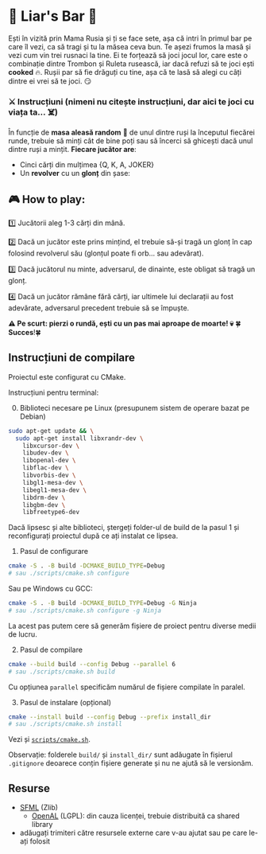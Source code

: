 # 🍻 Liar's Bar 🔫

Ești în vizită prin Mama Rusia și ți se face sete, așa că intri în primul bar pe care îl vezi, ca să tragi și tu la măsea ceva bun.
Te așezi frumos la masă și vezi cum vin trei rusnaci la tine. Ei te forțează să joci jocul lor, care este o combinație dintre Trombon și Ruleta rusească, iar dacă refuzi să te joci ești **cooked** 🔥.
Rușii par să fie drăguți cu tine, așa că te lasă să alegi cu câți dintre ei vrei să te joci. 😏

### ⚔️ Instrucțiuni (**nimeni nu citește instrucțiuni, dar aici te joci cu viața ta... ☠️**)
În funcție de **masa aleasă random** 🎲 de unul dintre ruși la începutul fiecărei runde, trebuie să minți cât de bine poți sau să încerci să ghicești dacă unul dintre ruși a mințit.
**Fiecare jucător are**:
- Cinci cărți din mulțimea {Q, K, A, JOKER}
- Un **revolver** cu un **glonț** din șase:

## 🎮 How to play:
1️⃣ Jucătorii aleg 1-3 cărți din mână.

2️⃣ Dacă un jucător este prins mințind, el trebuie să-și tragă un glonț în cap folosind revolverul său (glonțul poate fi orb... sau adevărat).

3️⃣ Dacă jucătorul nu minte, adversarul, de dinainte, este obligat să tragă un glonț.

4️⃣ Dacă un jucător rămâne fără cărți, iar ultimele lui declarații au fost adevărate, adversarul precedent trebuie să se împuște.

**⚠️ Pe scurt: pierzi o rundă, ești cu un pas mai aproape de moarte! 💀**
🍀**Succes**!🍀


## Instrucțiuni de compilare

Proiectul este configurat cu CMake.

Instrucțiuni pentru terminal:

0. Biblioteci necesare pe Linux (presupunem sistem de operare bazat pe Debian)
```sh
sudo apt-get update && \
  sudo apt-get install libxrandr-dev \
    libxcursor-dev \
    libudev-dev \
    libopenal-dev \
    libflac-dev \
    libvorbis-dev \
    libgl1-mesa-dev \
    libegl1-mesa-dev \
    libdrm-dev \
    libgbm-dev \
    libfreetype6-dev
```

Dacă lipsesc și alte biblioteci, ștergeți folder-ul de build de la pasul 1 și reconfigurați proiectul după ce ați instalat ce lipsea.

1. Pasul de configurare
```sh
cmake -S . -B build -DCMAKE_BUILD_TYPE=Debug
# sau ./scripts/cmake.sh configure
```

Sau pe Windows cu GCC:
```sh
cmake -S . -B build -DCMAKE_BUILD_TYPE=Debug -G Ninja
# sau ./scripts/cmake.sh configure -g Ninja
```

La acest pas putem cere să generăm fișiere de proiect pentru diverse medii de lucru.


2. Pasul de compilare
```sh
cmake --build build --config Debug --parallel 6
# sau ./scripts/cmake.sh build
```

Cu opțiunea `parallel` specificăm numărul de fișiere compilate în paralel.


3. Pasul de instalare (opțional)
```sh
cmake --install build --config Debug --prefix install_dir
# sau ./scripts/cmake.sh install
```

Vezi și [`scripts/cmake.sh`](scripts/cmake.sh).

Observație: folderele `build/` și `install_dir/` sunt adăugate în fișierul `.gitignore` deoarece
conțin fișiere generate și nu ne ajută să le versionăm.


## Resurse

- [SFML](https://github.com/SFML/SFML/tree/2.6.1) (Zlib)
  - [OpenAL](https://openal-soft.org/) (LGPL): din cauza licenței, trebuie distribuită ca shared library
- adăugați trimiteri către resursele externe care v-au ajutat sau pe care le-ați folosit

